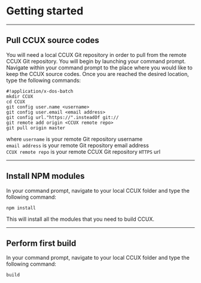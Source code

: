 # Getting started #

***
## Pull CCUX source codes ##
You will need a local CCUX Git repository in order to pull from the remote CCUX Git repository. You will begin by launching your command prompt. Navigate within your command prompt to the place where you would like to keep the CCUX source codes. Once you are reached the desired location, type the following commands:

```
#!application/x-dos-batch
mkdir CCUX
cd CCUX
git config user.name <username>
git config user.email <email address>
git config url."https://".insteadOf git://
git remote add origin <CCUX remote repo>
git pull origin master
```

where
`username` is your remote Git repository username  
`email address` is your remote Git repository email address  
`CCUX remote repo` is your remote CCUX Git repository `HTTPS` url

***
## Install NPM modules ##
In your command prompt, navigate to your local CCUX folder and type the following command:

```
npm install
```

This will install all the modules that you need to build CCUX.

***
## Perform first build ##
In your command prompt, navigate to your local CCUX folder and type the following command:

```
build
```

